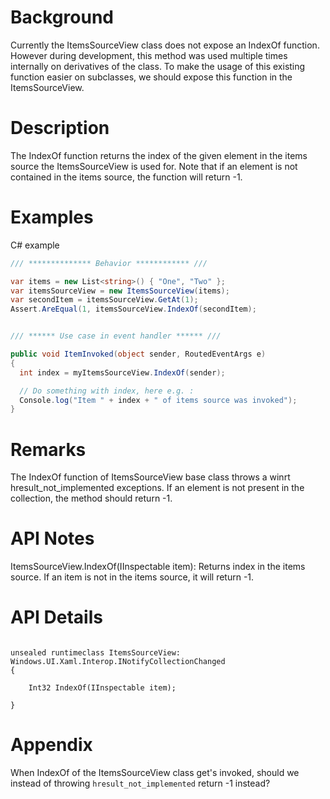 # Background
<!-- Use this section to provide background context for the new API(s) 
in this spec. -->

Currently the ItemsSourceView class does not expose an IndexOf function. However during development, this method was used multiple times internally on derivatives of the class. To make the usage of this existing function easier on subclasses, we should expose this function in the ItemsSourceView.

# Description

The IndexOf function returns the index of the given element in the items source the ItemsSourceView is used for.
Note that if an element is not contained in the items source, the function will return -1.

# Examples
C# example

```c#
/// ************** Behavior ************ ///

var items = new List<string>() { "One", "Two" };
var itemsSourceView = new ItemsSourceView(items);
var secondItem = itemsSourceView.GetAt(1);
Assert.AreEqual(1, itemsSourceView.IndexOf(secondItem);


/// ****** Use case in event handler ****** ///

public void ItemInvoked(object sender, RoutedEventArgs e)
{
  int index = myItemsSourceView.IndexOf(sender); 

  // Do something with index, here e.g. :
  Console.log("Item " + index + " of items source was invoked");
}

```


# Remarks

The IndexOf function of ItemsSourceView base class throws a winrt hresult_not_implemented exceptions.
If an element is not present in the collection, the method should return -1.

# API Notes
ItemsSourceView.IndexOf(IInspectable item): Returns index in the items source. If an item is not in the items source, it will return -1.
# API Details
<!-- The exact API, in MIDL3 format (https://docs.microsoft.com/en-us/uwp/midl-3/) -->

```MIDL

unsealed runtimeclass ItemsSourceView: Windows.UI.Xaml.Interop.INotifyCollectionChanged
{

    Int32 IndexOf(IInspectable item);

}

```

# Appendix
<!-- Anything else that you want to write down for posterity, but 
that isn't necessary to understand the purpose and usage of the API.
For example, implementation details. -->

When IndexOf of the ItemsSourceView class get's invoked, should we instead of throwing `hresult_not_implemented` return -1 instead?